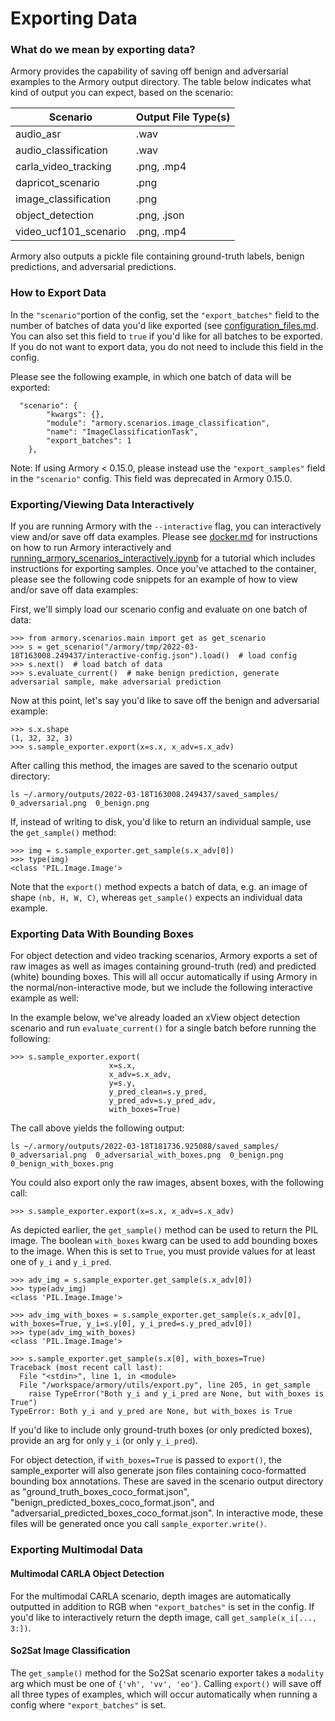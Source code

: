 # Exporting Data


### What do we mean by exporting data?
Armory provides the capability of saving off benign and adversarial examples
to the Armory output directory. The table below indicates what kind of output
you can expect, based on the scenario:

| Scenario               | Output File Type(s) | 
|------------------------|---------------------|
| audio_asr              | .wav                | 
| audio_classification   | .wav                |          | 
| carla_video_tracking   | .png, .mp4          | 
| dapricot_scenario      | .png                | 
| image_classification   | .png                | 
| object_detection       | .png, .json         | 
| video_ucf101_scenario  | .png, .mp4          | 

Armory also outputs a pickle file containing ground-truth labels, benign predictions, and adversarial predictions.

### How to Export Data
In the `"scenario"`portion of the config, set the `"export_batches"` field to the
number of batches of data you'd like exported (see [configuration_files.md](configuration_files.md#exporting-data). You can also set this field to `true` if 
you'd like for all batches to be exported. If you do not want to export data, you do 
not need to include this field in the config. 

Please see the following example, in which one batch of data will be exported:

```commandline
  "scenario": {
        "kwargs": {},
        "module": "armory.scenarios.image_classification",
        "name": "ImageClassificationTask",
        "export_batches": 1
    },

```


Note: If using Armory < 0.15.0, please instead use the `"export_samples"` field in the `"scenario"` config. This field was deprecated in Armory 0.15.0.


### Exporting/Viewing Data Interactively
If you are running Armory with the `--interactive` flag, you can interactively view and/or save off data examples. 
Please see [docker.md](docker.md#interactive-use) for instructions on how to run Armory interactively and [running_armory_scenarios_interactively.ipynb](../notebooks/running_armory_scenarios_interactively.ipynb) for a tutorial which includes instructions for exporting samples. Once you've attached
to the container, please see the following code snippets for an example of how to view and/or save off data examples:

First, we'll simply load our scenario config and evaluate on one batch of data:
```commandline
>>> from armory.scenarios.main import get as get_scenario
>>> s = get_scenario("/armory/tmp/2022-03-18T163008.249437/interactive-config.json").load()  # load config
>>> s.next()  # load batch of data
>>> s.evaluate_current()  # make benign prediction, generate adversarial sample, make adversarial prediction
```

Now at this point, let's say you'd like to save off the benign and adversarial example:
```commandline
>>> s.x.shape
(1, 32, 32, 3)
>>> s.sample_exporter.export(x=s.x, x_adv=s.x_adv)
```

After calling this method, the images are saved to the scenario output directory:
```commandline
ls ~/.armory/outputs/2022-03-18T163008.249437/saved_samples/
0_adversarial.png  0_benign.png
```

If, instead of writing to disk, you'd like to return an individual sample, use the `get_sample()` method:
```commandline
>>> img = s.sample_exporter.get_sample(s.x_adv[0])
>>> type(img)
<class 'PIL.Image.Image'>
```

Note that the `export()` method expects a batch of data, e.g. an image of shape `(nb, H, W, C)`, whereas `get_sample()` expects 
an individual data example.

### Exporting Data With Bounding Boxes
For object detection and video tracking scenarios, Armory exports a set of raw images as well as images containing ground-truth (red) 
and predicted (white) bounding boxes. This will all occur automatically if using Armory in the normal/non-interactive mode, but we include
the following interactive example as well:

In the example below, we've already loaded an xView object detection scenario and run `evaluate_current()` for a single batch before running the following:
```commandline
>>> s.sample_exporter.export(
                      x=s.x, 
                      x_adv=s.x_adv, 
                      y=s.y, 
                      y_pred_clean=s.y_pred, 
                      y_pred_adv=s.y_pred_adv,
                      with_boxes=True)
```

The call above yields the following output:

```commandline
ls ~/.armory/outputs/2022-03-18T181736.925088/saved_samples/
0_adversarial.png  0_adversarial_with_boxes.png  0_benign.png  0_benign_with_boxes.png
```

You could also export only the raw images, absent boxes, with the following call:
```commandline
>>> s.sample_exporter.export(x=s.x, x_adv=s.x_adv)
```

As depicted earlier, the `get_sample()` method can be used to return the PIL image. The boolean `with_boxes` kwarg can be used to add
bounding boxes to the image. When this is set to `True`, you must provide values for at least one of `y_i` and `y_i_pred`.
```commandline
>>> adv_img = s.sample_exporter.get_sample(s.x_adv[0])
>>> type(adv_img)
<class 'PIL.Image.Image'>

>>> adv_img_with_boxes = s.sample_exporter.get_sample(s.x_adv[0], with_boxes=True, y_i=s.y[0], y_i_pred=s.y_pred_adv[0])
>>> type(adv_img_with_boxes)
<class 'PIL.Image.Image'>

>>> s.sample_exporter.get_sample(s.x[0], with_boxes=True)
Traceback (most recent call last):
  File "<stdin>", line 1, in <module>
  File "/workspace/armory/utils/export.py", line 205, in get_sample
    raise TypeError("Both y_i and y_i_pred are None, but with_boxes is True")
TypeError: Both y_i and y_pred are None, but with_boxes is True

```
If you'd like to include only ground-truth boxes (or only predicted boxes), provide an arg for only `y_i` (or only `y_i_pred`).

For object detection, if `with_boxes=True` is passed to `export()`, the sample_exporter will also generate json files 
containing coco-formatted bounding box annotations.  These are saved in the scenario output directory as 
"ground_truth_boxes_coco_format.json", "benign_predicted_boxes_coco_format.json", and "adversarial_predicted_boxes_coco_format.json".
In interactive mode, these files will be generated once you call `sample_exporter.write()`.

### Exporting Multimodal Data
#### Multimodal CARLA Object Detection
For the multimodal CARLA scenario, depth images are automatically outputted in addition to RGB when `"export_batches"` is set in the config. If you'd like to interactively return the depth image, 
call `get_sample(x_i[..., 3:])`.

#### So2Sat Image Classification
The `get_sample()` method for the So2Sat scenario exporter takes a `modality` arg which must be one of `{'vh', 'vv', 'eo'}`. Calling `export()` will save off all three types of examples, which will occur automatically when running a config where `"export_batches"` is set.

